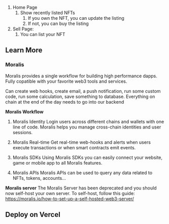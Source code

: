1. Home Page
    1. Show recently listed NFTs
        1. If you own the NFT, you can update the listing
        2. If not, you can buy the listing
2. Sell Page:
    1. You can list your NFT

## Learn More
### Moralis 
Moralis provides a single workflow for building high performance dapps. Fully copatible with your favorite web3 tools and services.

Can create web hooks, create email, a push notification, run some custom code, run some calculation, save something to database.
Everything on chain at the end of the day needs to go into our backend

**Moralis Workflow**
1. Moralis Identity
Login users across different chains and wallets with one line of code.
Moralis helps you manage cross-chain identities and user sessions.

2. Moralis Real-time
Get real-time web-hooks and alerts when users execute transactions or when smart contracts emit events.

3. Moralis SDKs
Using Moralis SDKs you can easily connect your website, game or mobile app to all Moralis features.

4. Moralis APIs
Moralis APIs can be used to query any data related to NFTs, tokens, accounts...

**Moralis server**
The Moralis Server has been deprecated and you should now self-host your own server. To self-host, follow this guide:
https://moralis.io/how-to-set-up-a-self-hosted-web3-server/

## Deploy on Vercel